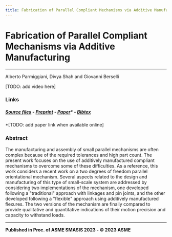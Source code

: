 ```yaml
---
title: Fabrication of Parallel Compliant Mechanisms via Additive Manufacturing
---
```


# Fabrication of Parallel Compliant Mechanisms via Additive Manufacturing

<hr style="height:1px"> 

Alberto Parmiggiani, Divya Shah and Giovanni Berselli

[TODO: add video here]

### Links

##### [Source files](https://github.com/made-iit/flex-2dpom/tree/main/hardware) - [Preprint](https://github.com/made-iit/flex-2dpom/raw/main/media/flex-2dpom_preprint.pdf) - [Paper]()* - [Bibtex](https://github.com/made-iit/flex-2dpom/raw/main/media/bibtex.bib)
*[TODO: add paper link when available online] 

### Abstract

The manufacturing and assembly of small parallel mechanisms are often complex because of the required tolerances and high part count. The present work focuses on the use of additively manufactured compliant mechanisms to overcome some of these difficulties.
As a reference, this work considers a recent work on a two degrees of freedom parallel orientational mechanism.
Several aspects related to the design and manufacturing of this type of small-scale system are addressed by considering two implementations of the mechanism, one developed following a "traditional" approach with linkages and pin joints, and the other developed following a "flexible" approach using additively manufactured flexures.
The two versions of the mechanism are finally compared to provide qualitative and quantitative indications of their motion precision and capacity to withstand loads.

<hr style="height:1px"> 

**Published in Proc. of ASME SMASIS 2023 - © 2023 ASME**